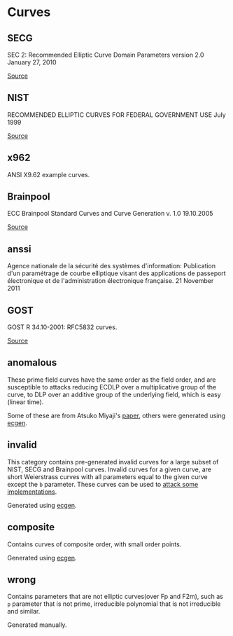 ---
---
# Curves

## SECG
SEC 2: Recommended Elliptic Curve Domain Parameters version 2.0  January 27, 2010

[Source](http://www.secg.org/sec2-v2.pdf)

## NIST
RECOMMENDED ELLIPTIC CURVES FOR FEDERAL GOVERNMENT USE  July 1999

[Source](http://nvlpubs.nist.gov/nistpubs/FIPS/NIST.FIPS.186-4.pdf)

## x962
ANSI X9.62 example curves.

## Brainpool
ECC Brainpool Standard Curves and Curve Generation v. 1.0  19.10.2005

[Source](http://www.ecc-brainpool.org/download/Domain-parameters.pdf)

## anssi
Agence nationale de la sécurité des systèmes d'information: Publication d'un paramétrage de courbe elliptique visant des applications de passeport électronique et de l'administration électronique française. 21 November 2011

## GOST
GOST R 34.10-2001: RFC5832 curves.

[Source](https://tools.ietf.org/html/rfc5832)

## anomalous
These prime field curves have the same order as the field order, and are susceptible to attacks reducing ECDLP over a multiplicative group of the curve, to DLP over an additive group of the underlying field, which is easy (linear time).

Some of these are from Atsuko Miyaji's [paper](https://dspace.jaist.ac.jp/dspace/bitstream/10119/4464/1/73-61.pdf), others were generated using [ecgen](htps://github.com/J08nY/ecgen).

## invalid
This category contains pre-generated invalid curves for a large subset of NIST, SECG and Brainpool curves. Invalid curves for a given curve, are short Weierstrass curves with all parameters equal to the given curve except the `b` parameter. These curves can be used to [attack some implementations](https://www.nds.rub.de/media/nds/veroeffentlichungen/2015/09/14/main-full.pdf).

Generated using [ecgen](https://github.com/J08nY/ecgen).

## composite
Contains curves of composite order, with small order points.

Generated using [ecgen](https://github.com/J08nY/ecgen).

## wrong
Contains parameters that are not elliptic curves(over Fp and F2m), such as `p` parameter that is not prime, irreducible polynomial that is not irreducible and similar.

Generated manually.